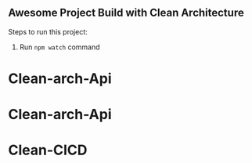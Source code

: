 ## Awesome Project Build with Clean Architecture

Steps to run this project:

1. Run `npm watch` command

# Clean-arch-Api
# Clean-arch-Api
# Clean-CICD
